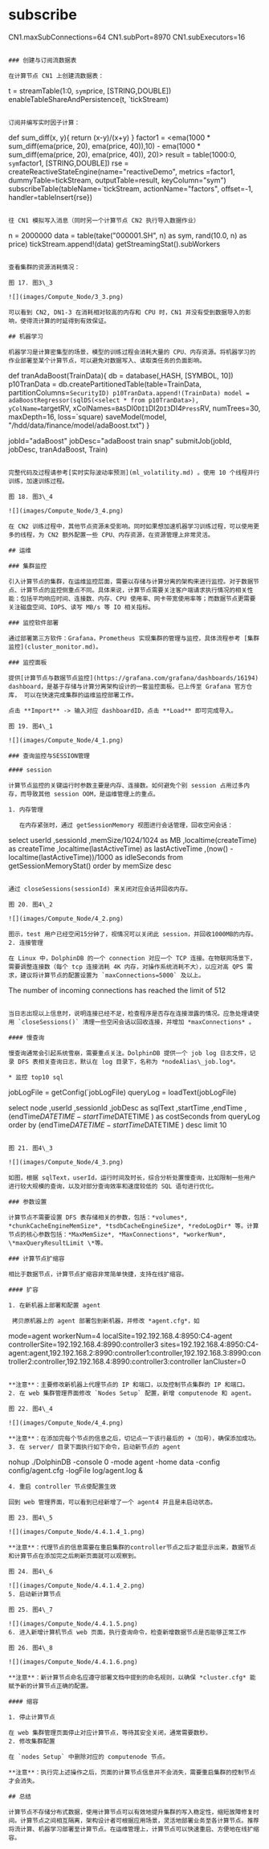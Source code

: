 # subscribe
CN1.maxSubConnections=64
CN1.subPort=8970
CN1.subExecutors=16
```

### 创建与订阅流数据表

在计算节点 CN1 上创建流数据表：

```
t = streamTable(1:0, `sym`price, [STRING,DOUBLE])
enableTableShareAndPersistence(t, `tickStream)
```

订阅并编写实时因子计算：

```
def sum_diff(x, y){
    return (x-y)/(x+y)
}
factor1 = <ema(1000 * sum_diff(ema(price, 20), ema(price, 40)),10) -  ema(1000 * sum_diff(ema(price, 20), ema(price, 40)), 20)>
result = table(1000:0, `sym`factor1, [STRING,DOUBLE])
rse = createReactiveStateEngine(name="reactiveDemo", metrics =factor1, dummyTable=tickStream, outputTable=result, keyColumn="sym")
subscribeTable(tableName=`tickStream, actionName="factors", offset=-1, handler=tableInsert{rse})
```

往 CN1 模拟写入消息（同时另一个计算节点 CN2 执行导入数据作业）

```
n = 2000000
data = table(take("000001.SH", n) as sym, rand(10.0, n) as price)
tickStream.append!(data)
getStreamingStat().subWorkers
```

查看集群的资源消耗情况：

图 17. 图3\_3

![](images/Compute_Node/3_3.png)

可以看到 CN2, DN1-3 在消耗相对较高的内存和 CPU 时，CN1 并没有受到数据导入的影响，使得流计算的时延得到有效保证。

## 机器学习

机器学习是计算密集型的场景，模型的训练过程会消耗大量的 CPU、内存资源。将机器学习的作业部署至某个计算节点，可以避免对数据写入、读取类任务的负面影响。

```
def tranAdaBoost(TrainData){
	db = database(,HASH, [SYMBOL, 10])
	p10TranData = db.createPartitionedTable(table=TrainData, partitionColumns=`SecurityID)
	p10TranData.append!(TrainData)
	model = adaBoostRegressor(sqlDS(<select * from p10TranData>), yColName=`targetRV, xColNames=`BAS`DI0`DI1`DI2`DI3`DI4`Press`RV, numTrees=30, maxDepth=16, loss=`square)
	saveModel(model, "/hdd/data/finance/model/adaBoost.txt")
}

jobId="adaBoost"
jobDesc="adaBoost train snap"
submitJob(jobId, jobDesc, tranAdaBoost, Train)
```

完整代码及过程请参考[实时实际波动率预测](ml_volatility.md) 。使用 10 个线程并行训练，加速训练过程。

图 18. 图3\_4

![](images/Compute_Node/3_4.png)

在 CN2 训练过程中，其他节点资源未受影响。同时如果想加速机器学习训练过程，可以使用更多的线程，为 CN2 额外配置一些 CPU、内存资源，在资源管理上非常灵活。

## 运维

### 集群监控

引入计算节点的集群，在运维监控层面，需要以存储与计算分离的架构来进行监控。对于数据节点、计算节点的监控侧重点不同。具体来说，计算节点需要关注客户端请求执行情况的相关性能：包括平均响应时间、连接数、内存、CPU 使用率、网卡带宽使用率等；而数据节点更需要关注磁盘空间、IOPS、读写 MB/s 等 IO 相关指标。

### 监控软件部署

通过部署第三方软件：Grafana，Prometheus 实现集群的管理与监控，具体流程参考 [集群监控](cluster_monitor.md)。

### 监控面板

提供[计算节点与数据节点监控](https://grafana.com/grafana/dashboards/16194) dashboard，是基于存储与计算分离架构设计的一套监控面板。已上传至 Grafana 官方仓库， 可以在快速完成集群的运维监控部署工作。

点击 **Import** -> 输入对应 dashboardID，点击 **Load** 即可完成导入。

图 19. 图4\_1

![](images/Compute_Node/4_1.png)

### 查询监控与SESSION管理

#### session

计算节点监控的关键运行时参数主要是内存、连接数。如何避免个别 session 占用过多内存，而导致其他 session OOM，是运维管理上的重点。

1. 内存管理

   在内存紧张时，通过 getSessionMemory 视图进行会话管理，回收空闲会话：

   ```
   select
       userId
       ,sessionId
       ,memSize/1024/1024 as MB
       ,localtime(createTime) as createTime
       ,localtime(lastActiveTime) as lastActiveTime
       ,(now() - localtime(lastActiveTime))/1000 as idleSeconds
   from getSessionMemoryStat()
   order by memSize desc
   ```

   通过 closeSessions(sessionId) 来关闭对应会话并回收内存。

   图 20. 图4\_2

   ![](images/Compute_Node/4_2.png)

   图示，test 用户已经空闲15分钟了，视情况可以关闭此 session，并回收1000MB的内存。
2. 连接管理

   在 Linux 中，DolphinDB 的一个 connection 对应一个 TCP 连接。在物联网场景下，需要调整连接数（每个 tcp 连接消耗 4K 内存，对操作系统消耗不大），以应对高 QPS 需求，建议将计算节点的配置设置为 `maxConnections=5000` 及以上。

   ```
   The number of incoming connections has reached the limit of 512
   ```

   当日志出现以上信息时，说明连接已经不足，检查程序是否存在连接泄露的情况。应急处理请使用 `closeSessions()` 清理一些空闲会话以回收连接，并增加 *maxConnections* 。

#### 慢查询

慢查询通常会引起系统雪崩，需要重点关注。DolphinDB 提供一个 job log 日志文件，记录 DFS 表相关查询日志，默认在 log 目录下，名称为 *nodeAlias\_job.log*。

* 监控 top10 sql

  ```
  jobLogFile = getConfig(`jobLogFile)
  queryLog = loadText(jobLogFile)

  select
      node
      ,userId
      ,sessionId
      ,jobDesc as sqlText
      ,startTime
      ,endTime
      ,(endTime$DATETIME - startTime$DATETIME ) as costSeconds
  from queryLog
  order by (endTime$DATETIME - startTime$DATETIME ) desc
  limit 10
  ```

  图 21. 图4\_3

  ![](images/Compute_Node/4_3.png)

如图，根据 sqlText，userId，运行时间及时长，综合分析处置慢查询，比如限制一些用户进行较大规模的查询，以及对部分查询效率和速度较低的 SQL 语句进行优化。

### 参数设置

计算节点不需要设置 DFS 表存储相关的参数，包括：*volumes*, *chunkCacheEngineMemSize*, *tsdbCacheEngineSize*, *redoLogDir* 等。计算节点的核心参数包括：*MaxMemSize*, *MaxConnections*, *workerNum*, \*maxQueryResultLimit \*等。

### 计算节点扩缩容

相比于数据节点，计算节点扩缩容非常简单快捷，支持在线扩缩容。

#### 扩容

1. 在新机器上部署和配置 agent

   拷贝原机器上的 agent 部署包到新机器，并修改 *agent.cfg*，如

   ```
   mode=agent
   workerNum=4
   localSite=192.192.168.4:8950:C4-agent
   controllerSite=192.192.168.4:8990:controller3
   sites=192.192.168.4:8950:C4-agent:agent,192.192.168.2:8990:controller1:controller,192.192.168.3:8990:controller2:controller,192.192.168.4:8990:controller3:controller
   lanCluster=0
   ```

   **注意**：主要修改新机器上代理节点的 IP 和端口，以及控制节点集群的 IP 和端口。
2. 在 web 集群管理界面修改 `Nodes Setup` 配置，新增 computenode 和 agent。

   图 22. 图4\_4

   ![](images/Compute_Node/4_4.png)

   **注意**：在添加完每个节点的信息之后，切记点一下该行最后的 +（加号），确保添加成功。
3. 在 server/ 目录下面执行如下命令，启动新节点的 agent

   ```
   nohup ./DolphinDB -console 0 -mode agent -home data -config config/agent.cfg -logFile log/agent.log &
   ```
4. 重启 controller 节点使配置生效

   回到 web 管理界面，可以看到已经新增了一个 agent4 并且是未启动状态。

   图 23. 图4\_5

   ![](images/Compute_Node/4.4.1.4_1.png)

   **注意**：代理节点的信息需要在重启集群的controller节点之后才能显示出来，数据节点和计算节点在添加完之后刷新页面就可以观察到。

   图 24. 图4\_6

   ![](images/Compute_Node/4.4.1.4_2.png)
5. 启动新计算节点

   图 25. 图4\_7

   ![](images/Compute_Node/4.4.1.5.png)
6. 进入新增计算机节点 web 页面，执行查询命令，检查新增数据节点是否能够正常工作

   图 26. 图4\_8

   ![](images/Compute_Node/4.4.1.6.png)

   **注意**：新计算节点命名应遵守部署文档中提到的命名规则，以确保 *cluster.cfg* 能赋予新的计算节点正确的配置。

#### 缩容

1. 停止计算节点

   在 web 集群管理页面停止对应计算节点，等待其安全关闭，通常需要数秒。
2. 修改集群配置

   在 `nodes Setup` 中删除对应的 computenode 节点。

   **注意**：执行完上述操作之后，页面的计算节点信息并不会消失，需要重启集群的控制节点才会消失。

## 总结

计算节点不存储分布式数据，使用计算节点可以有效地提升集群的写入稳定性，缩短故障修复时间。计算节点之间相互隔离，架构设计者可根据应用场景，灵活地部署业务至各计算节点。推荐将流计算、机器学习部署至计算节点。在运维管理上，计算节点可以快速重启、方便地在线扩缩容。

